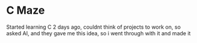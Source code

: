 # C Maze
 Started learning C 2 days ago, couldnt think of projects to work on, so asked AI, and they gave me this idea, so i went through with it and made it
